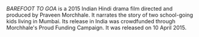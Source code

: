 _BAREFOOT TO GOA_ is a 2015 Indian Hindi drama film directed and produced by Praveen Morchhale. It narrates the story of two school-going kids living in Mumbai. Its release in India was crowdfunded through Morchhale's Proud Funding Campaign. It was released on 10 April 2015.
